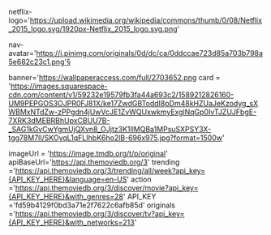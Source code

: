 netflix-logo='https://upload.wikimedia.org/wikipedia/commons/thumb/0/08/Netflix_2015_logo.svg/1920px-Netflix_2015_logo.svg.png'

nav-avatar='https://i.pinimg.com/originals/0d/dc/ca/0ddccae723d85a703b798a5e682c23c1.png'§

banner='https://wallpaperaccess.com/full/2703652.png
card = 'https://images.squarespace-cdn.com/content/v1/59232e19579fb3fa44a693c2/1589212826160-UM9PEPGOS3OJPR0FJ81X/ke17ZwdGBToddI8pDm48kHZUaJeKzodyg_sXWBMxNTdZw-zPPgdn4jUwVcJE1ZvWQUxwkmyExglNqGp0IvTJZUJFbgE-7XRK3dMEBRBhUpxCBUU7B-_SAG1kGvCwYgmUjQXvn8_OJjtz3K1llMQBa1MPsuSXPSY3X-tgg78M7lI/SKOyqL1qFLIhbK6ho2lB-696x975.jpg?format=1500w'

imageUrl = 'https://image.tmdb.org/t/p/original'
apiBaseUrl='https://api.themoviedb.org/3'
trending ='https://api.themoviedb.org/3/trending/all/week?api_key={API_KEY_HERE}&language=en-US'
action ='https://api.themoviedb.org/3/discover/movie?api_key={API_KEY_HERE}&with_genres=28'
API_KEY ='fd59b4129f0bd3a71e2f7622c6afb85d'
originals ='https://api.themoviedb.org/3/discover/tv?api_key={API_KEY_HERE}&with_networks=213'